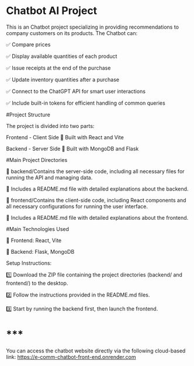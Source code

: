 # Chatbot AI Project

This is an Chatbot project specializing in providing recommendations to company customers on its products. The Chatbot can:

✅ Compare prices

✅ Display available quantities of each product

✅ Issue receipts at the end of the purchase

✅ Update inventory quantities after a purchase

✅ Connect to the ChatGPT API for smart user interactions

✅ Include built-in tokens for efficient handling of common queries

#Project Structure

The project is divided into two parts:

Frontend - Client Side  📌 Built with React and Vite

Backend - Server Side  📌 Built with MongoDB and Flask

#Main Project Directories

📂 backend/Contains the server-side code, including all necessary files for running the API and managing data.

📌 Includes a README.md file with detailed explanations about the backend.


📂 frontend/Contains the client-side code, including React components and all necessary configurations for running the user interface.

📌 Includes a README.md file with detailed explanations about the frontend.

#Main Technologies Used

🚀 Frontend: React, Vite

🚀 Backend: Flask, MongoDB

Setup Instructions:

1️⃣ Download the ZIP file containing the project directories (backend/ and frontend/) to the desktop.

2️⃣ Follow the instructions provided in the README.md files.

3️⃣ Start by running the backend first, then launch the frontend.

# ***
You can access the chatbot website directly via the following cloud-based link:
https://e-comm-chatbot-front-end.onrender.com

